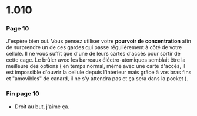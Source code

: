 # 1.010

### Page 10

J'espère bien oui. Vous pensez utiliser votre **pourvoir de concentration** afin de surprendre un de ces gardes qui passe régulièrement à côté de votre cellule. Il ne vous suffit que d'une de leurs cartes d'accès pour sortir de cette cage. Le brûler avec les barreaux éléctro-atomiques semblait être la meilleure des options \( en temps normal, même avec une carte d'accès, il est impossible d'ouvrir la cellule depuis l'interieur mais grâce à vos bras fins et "amovibles" de canard, il ne s'y attendra pas et ça sera dans la pocket \).

### Fin page 10

* Droit au but, j'aime ça.



